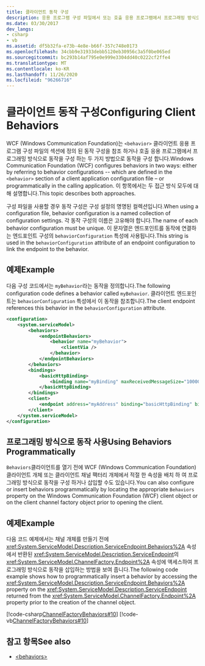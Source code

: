 ```yaml
---
title: 클라이언트 동작 구성
description: 응용 프로그램 구성 파일에서 또는 호출 응용 프로그램에서 프로그래밍 방식으로 동작을 구성 하는 두 가지 방법에 대해 알아봅니다.
ms.date: 03/30/2017
dev_langs:
- csharp
- vb
ms.assetid: df5b32fa-e73b-4e8e-b66f-357c748e0173
ms.openlocfilehash: 34cbb9e31933debb5120eb30956c3a5f0be065ed
ms.sourcegitcommit: bc293b14af795e0e999e3304dd40c0222cf2ffe4
ms.translationtype: MT
ms.contentlocale: ko-KR
ms.lasthandoff: 11/26/2020
ms.locfileid: "96266716"
---
```

# <a name="configuring-client-behaviors"></a><span data-ttu-id="b0fa1-103">클라이언트 동작 구성</span><span class="sxs-lookup"><span data-stu-id="b0fa1-103">Configuring Client Behaviors</span></span>

<span data-ttu-id="b0fa1-104">WCF (Windows Communication Foundation)는 `<behavior>` 클라이언트 응용 프로그램 구성 파일의 섹션에 정의 된 동작 구성을 참조 하거나 호출 응용 프로그램에서 프로그래밍 방식으로 동작을 구성 하는 두 가지 방법으로 동작을 구성 합니다.</span><span class="sxs-lookup"><span data-stu-id="b0fa1-104">Windows Communication Foundation (WCF) configures behaviors in two ways: either by referring to behavior configurations -- which are defined in the `<behavior>` section of a client application configuration file – or programmatically in the calling application.</span></span> <span data-ttu-id="b0fa1-105">이 항목에서는 두 접근 방식 모두에 대해 설명합니다.</span><span class="sxs-lookup"><span data-stu-id="b0fa1-105">This topic describes both approaches.</span></span>  
  
 <span data-ttu-id="b0fa1-106">구성 파일을 사용할 경우 동작 구성은 구성 설정의 명명된 컬렉션입니다.</span><span class="sxs-lookup"><span data-stu-id="b0fa1-106">When using a configuration file, behavior configuration is a named collection of configuration settings.</span></span> <span data-ttu-id="b0fa1-107">각 동작 구성의 이름은 고유해야 합니다.</span><span class="sxs-lookup"><span data-stu-id="b0fa1-107">The name of each behavior configuration must be unique.</span></span> <span data-ttu-id="b0fa1-108">이 문자열은 엔드포인트를 동작에 연결하는 엔드포인트 구성의 `behaviorConfiguration` 특성에 사용됩니다.</span><span class="sxs-lookup"><span data-stu-id="b0fa1-108">This string is used in the `behaviorConfiguration` attribute of an endpoint configuration to link the endpoint to the behavior.</span></span>  
  
## <a name="example"></a><span data-ttu-id="b0fa1-109">예제</span><span class="sxs-lookup"><span data-stu-id="b0fa1-109">Example</span></span>  

 <span data-ttu-id="b0fa1-110">다음 구성 코드에서는 `myBehavior`라는 동작을 정의합니다.</span><span class="sxs-lookup"><span data-stu-id="b0fa1-110">The following configuration code defines a behavior called `myBehavior`.</span></span> <span data-ttu-id="b0fa1-111">클라이언트 엔드포인트는 `behaviorConfiguration` 특성에서 이 동작을 참조합니다.</span><span class="sxs-lookup"><span data-stu-id="b0fa1-111">The client endpoint references this behavior in the `behaviorConfiguration` attribute.</span></span>  
  
```xml  
<configuration>  
    <system.serviceModel>  
        <behaviors>  
            <endpointBehaviors>  
                <behavior name="myBehavior">  
                    <clientVia />  
                </behavior>  
            </endpointBehaviors>  
        </behaviors>  
        <bindings>  
            <basicHttpBinding>  
                <binding name="myBinding" maxReceivedMessageSize="10000" />  
            </basicHttpBinding>  
        </bindings>  
        <client>  
            <endpoint address="myAddress" binding="basicHttpBinding" bindingConfiguration="myBinding" behaviorConfiguration="myBehavior" contract="myContract" />  
        </client>  
    </system.serviceModel>  
</configuration>  
```  
  
## <a name="using-behaviors-programmatically"></a><span data-ttu-id="b0fa1-112">프로그래밍 방식으로 동작 사용</span><span class="sxs-lookup"><span data-stu-id="b0fa1-112">Using Behaviors Programmatically</span></span>  

 <span data-ttu-id="b0fa1-113">`Behaviors`클라이언트를 열기 전에 WCF (Windows Communication Foundation) 클라이언트 개체 또는 클라이언트 채널 팩터리 개체에서 적절 한 속성을 배치 하 여 프로그래밍 방식으로 동작을 구성 하거나 삽입할 수도 있습니다.</span><span class="sxs-lookup"><span data-stu-id="b0fa1-113">You can also configure or insert behaviors programmatically by locating the appropriate `Behaviors` property on the Windows Communication Foundation (WCF) client object or on the client channel factory object prior to opening the client.</span></span>  
  
## <a name="example"></a><span data-ttu-id="b0fa1-114">예제</span><span class="sxs-lookup"><span data-stu-id="b0fa1-114">Example</span></span>  

 <span data-ttu-id="b0fa1-115">다음 코드 예제에서는 채널 개체를 만들기 전에 <xref:System.ServiceModel.Description.ServiceEndpoint.Behaviors%2A> 속성에서 반환된 <xref:System.ServiceModel.Description.ServiceEndpoint>의 <xref:System.ServiceModel.ChannelFactory.Endpoint%2A> 속성에 액세스하여 프로그래밍 방식으로 동작을 삽입하는 방법을 보여 줍니다.</span><span class="sxs-lookup"><span data-stu-id="b0fa1-115">The following code example shows how to programmatically insert a behavior by accessing the <xref:System.ServiceModel.Description.ServiceEndpoint.Behaviors%2A> property on the <xref:System.ServiceModel.Description.ServiceEndpoint> returned from the <xref:System.ServiceModel.ChannelFactory.Endpoint%2A> property prior to the creation of the channel object.</span></span>  
  
 [!code-csharp[ChannelFactoryBehaviors#10](../../../samples/snippets/csharp/VS_Snippets_CFX/channelfactorybehaviors/cs/client.cs#10)]
 [!code-vb[ChannelFactoryBehaviors#10](../../../samples/snippets/visualbasic/VS_Snippets_CFX/channelfactorybehaviors/vb/client.vb#10)]  
  
## <a name="see-also"></a><span data-ttu-id="b0fa1-116">참고 항목</span><span class="sxs-lookup"><span data-stu-id="b0fa1-116">See also</span></span>

- [\<behaviors>](../configure-apps/file-schema/wcf/behaviors.md)
